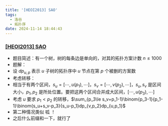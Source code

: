 ```yaml
---
title: '[HEOI2013] SAO'
tags:
  - 洛谷
  - 拓扑序
date: 2024-11-14 18:44:43
---
```

### [[HEOI2013] SAO](https://www.luogu.com.cn/problem/P4099)
- 题目简述：有一个树，树的每条边是单向的，对其的拓扑方案计数 $n\le 1000$
- 题解：
- 设 $dp_{u,p}$ 表示 $u$ 子树的拓扑序中 $u$ 节点在第 $p$ 个被删的方案数
- 考虑转移：
- 相当于有两个区间，$s_u=[\cdots,u(p_1),\cdots]$，$s_v=[\cdots,v(p_2),\cdots]$，$s_u,s_v$ 是区间大小，$p_1,p_2$ 是所处位置。要把这两个区间合并成大区间，$[\cdots,u(p_3),\cdots]$
- 考虑 $u$ 要求 $p_1<p_2$ 的转移，$\sum_{p_3\le s_v+p_1-1}\binom{p_3-1}{p_1-1}\binom{s_u+s_v-p_3}{s_u-p_1}dp_{v,p_2}dp_{u,p_1}$
- 第二种情况类似 呱 ！
- 之后什么前缀和一下，就行了